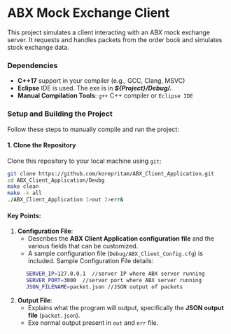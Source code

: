 # ABX Mock Exchange Client

This project simulates a client interacting with an ABX mock exchange server. It requests and handles packets from the order book and simulates stock exchange data.

### Dependencies

- **C++17** support in your compiler (e.g., GCC, Clang, MSVC)
- **Eclipse** IDE is used. The exe is in ***${Project}/Debug/.***
- **Manual Compilation Tools**: `g++` C++ compiler or `Eclipse IDE`

### Setup and Building the Project

Follow these steps to manually compile and run the project:

#### 1. Clone the Repository

Clone this repository to your local machine using `git`:

```bash
git clone https://github.com/korepritam/ABX_Client_Application.git
cd ABX_Client_Application/Deubg
make clean
make -k all
./ABX_Client_Application 1>out 2>err&
```

#### Key Points:
1. **Configuration File**: 
   - Describes the **ABX Client Application configuration file** and the various fields that can be customized.
   - A sample configuration file (`Debug/ABX_Client_Config.cfg`) is included.
    Sample Configuration File details:
```bash
      SERVER_IP=127.0.0.1  //server IP where ABX server running
      SERVER_PORT=3000  //server port where ABX server running
      JSON_FILENAME=packet.json //JSON output of packets
```

2. **Output File**:
   - Explains what the program will output, specifically the **JSON output file** (`packet.json`).
   - Exe normal output present in `out` and `err` file.
